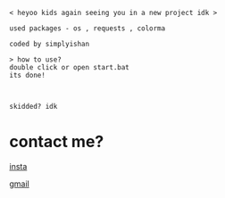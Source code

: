```
< heyoo kids again seeing you in a new project idk >

used packages - os , requests , colorma 

coded by simplyishan

> how to use?
double click or open start.bat 
its done! 



skidded? idk  
```
# contact me?
[insta](https://www.instagram.com/_simplyishan/)

[gmail](ishannnhere@gmail.com)



